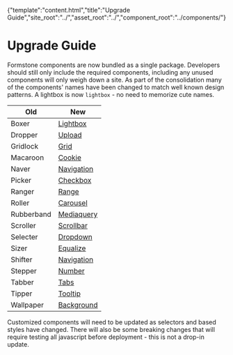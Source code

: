{"template":"content.html","title":"Upgrade Guide","site_root":"../","asset_root":"../","component_root":"../components/"}

# Upgrade Guide

Formstone components are now bundled as a single package. Developers should still only include the required components, including any unused components will only weigh down a site. As part of the consolidation many of the components' names have been changed to match well known design patterns. A lightbox is now `lightbox` - no need to memorize cute names.

| Old | New |
| --- | --- |
| Boxer | [Lightbox](../components/lightbox/) |
| Dropper | [Upload](../components/upload/) |
| Gridlock | [Grid](../components/grid/) |
| Macaroon | [Cookie](../components/cookie/) |
| Naver | [Navigation](../components/navigation/) |
| Picker | [Checkbox](../components/checkbox/) |
| Ranger | [Range](../components/range/) |
| Roller | [Carousel](../components/carousel/) |
| Rubberband | [Mediaquery](../components/mediaquery/) |
| Scroller | [Scrollbar](../components/scrollbar/) |
| Selecter | [Dropdown](../components/dropdown/) |
| Sizer | [Equalize](../components/equalize/) |
| Shifter | [Navigation](../components/navigation/) |
| Stepper | [Number](../components/number/) |
| Tabber | [Tabs](../components/tabs/) |
| Tipper | [Tooltip](../components/tooltip/) |
| Wallpaper | [Background](../components/background/) |

Customized components will need to be updated as selectors and based styles have changed. There will also be some breaking changes that will require testing all javascript before deployment - this is not a drop-in update.